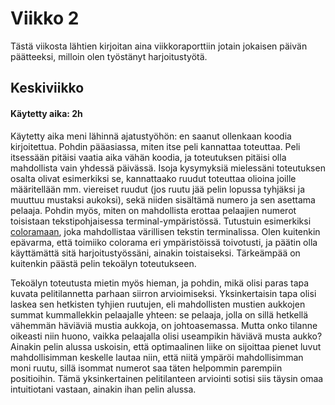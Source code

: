 # Viikko 2

Tästä viikosta lähtien kirjoitan aina viikkoraporttiin jotain jokaisen päivän päätteeksi, milloin olen työstänyt harjoitustyötä.

## Keskiviikko
#### Käytetty aika: 2h

Käytetty aika meni lähinnä ajatustyöhön: en saanut ollenkaan koodia kirjoitettua. Pohdin pääasiassa, miten itse peli kannattaa toteuttaa. Peli itsessään pitäisi vaatia aika vähän koodia, ja toteutuksen pitäisi olla mahdollista vain yhdessä päivässä. Isoja kysymyksiä mielessäni toteutuksen osalta olivat esimerkiksi se, kannattaako ruudut toteuttaa olioina joille määritellään mm. viereiset ruudut (jos ruutu jää pelin lopussa tyhjäksi ja muuttuu mustaksi aukoksi), sekä niiden sisältämä numero ja sen asettama pelaaja. Pohdin myös, miten on mahdollista erottaa pelaajien numerot toisistaan tekstipohjaisessa terminal-ympäristössä. Tutustuin esimerkiksi [coloramaan](https://pypi.org/project/colorama/), joka mahdollistaa värillisen tekstin terminalissa. Olen kuitenkin epävarma, että toimiiko colorama eri ympäristöissä toivotusti, ja päätin olla käyttämättä sitä harjoitustyössäni, ainakin toistaiseksi. Tärkeämpää on kuitenkin päästä pelin tekoälyn toteutukseen.

Tekoälyn toteutusta mietin myös hieman, ja pohdin, mikä olisi paras tapa kuvata pelitilannetta parhaan siirron arvioimiseksi. Yksinkertaisin tapa olisi laskea sen hetkisten tyhjien ruutujen, eli mahdollisten mustien aukkojen summat kummallekkin pelaajalle yhteen: se pelaaja, jolla on sillä hetkellä vähemmän häviäviä mustia aukkoja, on johtoasemassa. Mutta onko tilanne oikeasti niin huono, vaikka pelaajalla olisi useampikin häviävä musta aukko? Ainakin pelin alussa uskoisin, että optimaalinen liike on sijoittaa pienet luvut mahdollisimman keskelle lautaa niin, että niitä ympäröi mahdollisimman moni ruutu, sillä isommat numerot saa täten helpommin parempiin positioihin. Tämä yksinkertainen pelitilanteen arviointi sotisi siis täysin omaa intuitiotani vastaan, ainakin ihan pelin alussa.
